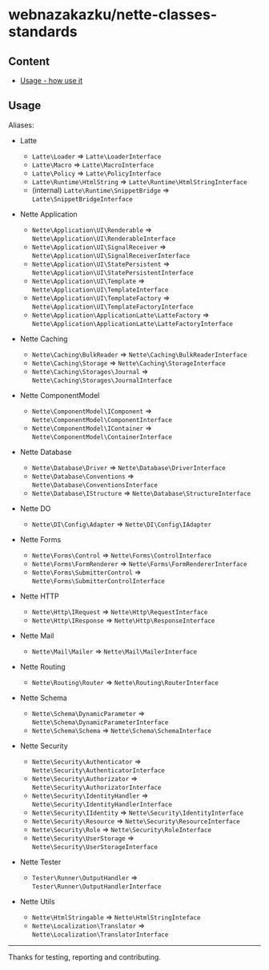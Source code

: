 # webnazakazku/nette-classes-standards

## Content

- [Usage - how use it](#usage)

## Usage

Aliases:

- Latte
    - `Latte\Loader` => `Latte\LoaderInterface`
    - `Latte\Macro` => `Latte\MacroInterface`
    - `Latte\Policy` => `Latte\PolicyInterface`
    - `Latte\Runtime\HtmlString` => `Latte\Runtime\HtmlStringInterface`
    - (internal) `Latte\Runtime\SnippetBridge` => `Latte\SnippetBridgeInterface`

- Nette Application
    - `Nette\Application\UI\Renderable` => `Nette\Application\UI\RenderableInterface`
    - `Nette\Application\UI\SignalReceiver` => `Nette\Application\UI\SignalReceiverInterface`
    - `Nette\Application\UI\StatePersistent` => `Nette\Application\UI\StatePersistentInterface`
    - `Nette\Application\UI\Template` => `Nette\Application\UI\TemplateInterface`
    - `Nette\Application\UI\TemplateFactory` => `Nette\Application\UI\TemplateFactoryInterface`
    - `Nette\Application\ApplicationLatte\LatteFactory` => `Nette\Application\ApplicationLatte\LatteFactoryInterface`

- Nette Caching
    - `Nette\Caching\BulkReader` => `Nette\Caching\BulkReaderInterface`
    - `Nette\Caching\Storage` => `Nette\Caching\StorageInterface`
    - `Nette\Caching\Storages\Journal` => `Nette\Caching\Storages\JournalInterface`

- Nette ComponentModel
    - `Nette\ComponentModel\IComponent` => `Nette\ComponentModel\ComponentInterface`
    - `Nette\ComponentModel\IContainer` => `Nette\ComponentModel\ContainerInterface` 

- Nette Database
    - `Nette\Database\Driver` => `Nette\Database\DriverInterface`
    - `Nette\Database\Conventions` => `Nette\Database\ConventionsInterface`
    - `Nette\Database\IStructure` => `Nette\Database\StructureInterface`

- Nette DO
    - `Nette\DI\Config\Adapter` => `Nette\DI\Config\IAdapter`

- Nette Forms
    - `Nette\Forms\Control` => `Nette\Forms\ControlInterface` 
    - `Nette\Forms\FormRenderer` => `Nette\Forms\FormRendererInterface`
    - `Nette\Forms\SubmitterControl` => `Nette\Forms\SubmitterControlInterface`

- Nette HTTP
    - `Nette\Http\IRequest` => `Nette\Http\RequestInterface` 
    - `Nette\Http\IResponse` => `Nette\Http\ResponseInterface`

- Nette Mail
    - `Nette\Mail\Mailer` => `Nette\Mail\MailerInterface` 

- Nette Routing
    - `Nette\Routing\Router` => `Nette\Routing\RouterInterface`

- Nette Schema
    - `Nette\Schema\DynamicParameter` => `Nette\Schema\DynamicParameterInterface`
    - `Nette\Schema\Schema` => `Nette\Schema\SchemaInterface`

- Nette Security
    - `Nette\Security\Authenticator` => `Nette\Security\AuthenticatorInterface` 
    - `Nette\Security\Authorizator` => `Nette\Security\AuthorizatorInterface`
    - `Nette\Security\IdentityHandler` => `Nette\Security\IdentityHandlerInterface`
    - `Nette\Security\IIdentity` => `Nette\Security\IdentityInterface`
    - `Nette\Security\Resource` => `Nette\Security\ResourceInterface`
    - `Nette\Security\Role` => `Nette\Security\RoleInterface`
    - `Nette\Security\UserStorage` => `Nette\Security\UserStorageInterface`

- Nette Tester
    - `Tester\Runner\OutputHandler` => `Tester\Runner\OutputHandlerInterface`

- Nette Utils
    - `Nette\HtmlStringable` => `Nette\HtmlStringInteface`
    - `Nette\Localization\Translator` => `Nette\Localization\TranslatorInterface`


-----

Thanks for testing, reporting and contributing.
